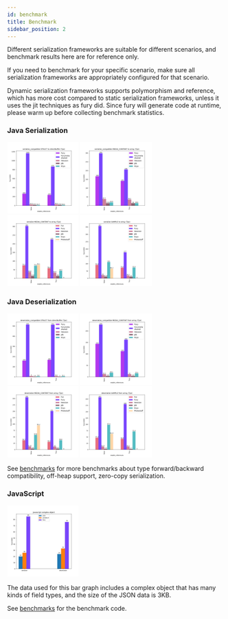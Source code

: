 ```yaml
---
id: benchmark
title: Benchmark
sidebar_position: 2
---
```


Different serialization frameworks are suitable for different scenarios, and benchmark results here are for reference only.

If you need to benchmark for your specific scenario, make sure all serialization frameworks are appropriately configured for that scenario.

Dynamic serialization frameworks supports polymorphism and reference, which has more cost compared
to static serialization frameworks, unless it uses the jit techniques as fury did.
Since fury will generate code at runtime, please warm up before collecting benchmark statistics.

### Java Serialization

<img width="33%" alt="" src="/img/benchmarks/serialization/bench_serialize_compatible_STRUCT_to_directBuffer_tps.png" />
<img width="33%" alt="" src="/img/benchmarks/serialization/bench_serialize_compatible_MEDIA_CONTENT_to_array_tps.png" />
<img width="33%" alt="" src="/img/benchmarks/serialization/bench_serialize_MEDIA_CONTENT_to_array_tps.png" />
<img width="33%" alt="" src="/img/benchmarks/serialization/bench_serialize_SAMPLE_to_array_tps.png" />

### Java Deserialization

<img width="33%" alt="" src="/img/benchmarks/deserialization/bench_deserialize_compatible_STRUCT_from_directBuffer_tps.png" />
<img width="33%" alt="" src="/img/benchmarks/deserialization/bench_deserialize_compatible_MEDIA_CONTENT_from_array_tps.png" />
<img width="33%" alt="" src="/img/benchmarks/deserialization/bench_deserialize_MEDIA_CONTENT_from_array_tps.png" />
<img width="33%" alt="" src="/img/benchmarks/deserialization/bench_deserialize_SAMPLE_from_array_tps.png" />

See [benchmarks](https://github.com/apache/fury/tree/main/docs/benchmarks) for more benchmarks about type forward/backward compatibility, off-heap support, zero-copy serialization.

### JavaScript

<img width="33%" alt="" src="/img/benchmarks/javascript/complex_object.jpg" />

The data used for this bar graph includes a complex object that has many kinds of field types, and the size of the JSON data is 3KB.

See [benchmarks](https://github.com/apache/fury/blob/main/javascript/benchmark/index.js) for the benchmark code.
